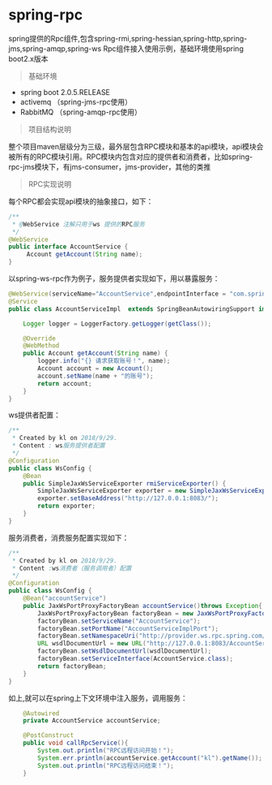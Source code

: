 # spring-rpc
spring提供的Rpc组件,包含spring-rmi,spring-hessian,spring-http,spring-jms,spring-amqp,spring-ws Rpc组件接入使用示例，基础环境使用spring boot2.x版本
> 基础环境

- spring boot 2.0.5.RELEASE
- activemq （spring-jms-rpc使用）
- RabbitMQ （spring-amqp-rpc使用）

> 项目结构说明

整个项目maven层级分为三级，最外层包含RPC模块和基本的api模块，api模块会被所有的RPC模块引用。RPC模块内包含对应的提供者和消费者，比如spring-rpc-jms模块下，有jms-consumer，jms-provider，其他的类推

> RPC实现说明

每个RPC都会实现api模块的抽象接口，如下：
```java
/**
 * @WebService 注解只用于ws 提供的RPC服务
 */
@WebService
public interface AccountService {
     Account getAccount(String name);
}
```
以spring-ws-rpc作为例子，服务提供者实现如下，用以暴露服务：
```java
@WebService(serviceName="AccountService",endpointInterface = "com.spring.rpc.api.AccountService")
@Service
public class AccountServiceImpl  extends SpringBeanAutowiringSupport implements  AccountService {

    Logger logger = LoggerFactory.getLogger(getClass());

    @Override
    @WebMethod
    public Account getAccount(String name) {
        logger.info("{} 请求获取账号！", name);
        Account account = new Account();
        account.setName(name + "的账号");
        return account;
    }
}
```
ws提供者配置：
```java
/**
 * Created by kl on 2018/9/29.
 * Content : ws服务提供者配置
 */
@Configuration
public class WsConfig {
    @Bean
    public SimpleJaxWsServiceExporter rmiServiceExporter() {
        SimpleJaxWsServiceExporter exporter = new SimpleJaxWsServiceExporter();
        exporter.setBaseAddress("http://127.0.0.1:8083/");
        return exporter;
    }
}
```
服务消费者，消费服务配置实现如下：
```java
/**
 * Created by kl on 2018/9/29.
 * Content :ws消费者（服务调用者）配置
 */
@Configuration
public class WsConfig {
    @Bean("accountService")
    public JaxWsPortProxyFactoryBean accountService()throws Exception{
        JaxWsPortProxyFactoryBean factoryBean = new JaxWsPortProxyFactoryBean();
        factoryBean.setServiceName("AccountService");
        factoryBean.setPortName("AccountServiceImplPort");
        factoryBean.setNamespaceUri("http://provider.ws.rpc.spring.com/");
        URL wsdlDocumentUrl = new URL("http://127.0.0.1:8083/AccountServiceImpl?WSDL");
        factoryBean.setWsdlDocumentUrl(wsdlDocumentUrl);
        factoryBean.setServiceInterface(AccountService.class);
        return factoryBean;
    }
}
```
如上,就可以在spring上下文环境中注入服务，调用服务：
```java
	@Autowired
	private AccountService accountService;

	@PostConstruct
	public void callRpcService(){
		System.out.println("RPC远程访问开始！");
		System.err.println(accountService.getAccount("kl").getName());
		System.out.println("RPC远程访问结束！");
	}
```
